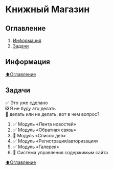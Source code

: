 # Книжный Магазин

## Оглавление

1. [Информация]()
2. [Задачи]()

## Информация

[:arrow_up:Оглавление](#Оглавление)

## Задачи

:white_check_mark: Это уже сделано    
:negative_squared_cross_mark: Я не буду это делать    
:black_square_button: делать или не делать, вот в чем вопрос? 

  1. :white_check_mark: Модуль  «Лента новостей» 
  2. :white_check_mark: Модуль «Обратная связь»  
  3. :black_square_button: Модуль  «Список дел»     
  4. :white_check_mark: Модуль  «Регистрация/авторизация»    
  4. :white_check_mark: Модуль  «Галерея»    
  6. :black_square_button: Система  управления содержимым сайта          

[:arrow_up:Оглавление](#Оглавление)